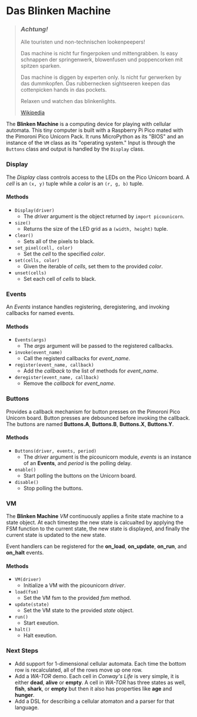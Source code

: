 Das Blinken Machine
===

> ### ***Achtung!***
> Alle touristen und non-technischen lookenpeepers! 
>
> Das machine is nicht fur fingerpoken und mittengrabben. Is easy schnappen der springenwerk, blowenfusen und poppencorken mit spitzen sparken. 
>
> Das machine is diggen by experten only. Is nicht fur gerwerken by das dummkopfen. Das rubbernecken sightseeren keepen das cottenpicken hands in das pockets. 
>
> Relaxen und watchen das blinkenlights.
>
> [Wikipedia](https://en.wikipedia.org/wiki/Blinkenlights)

The **Blinken Machine** is a computing device for playing with cellular automata. This tiny computer
is built with a Raspberry Pi Pico mated with the Pimoroni Pico Unicorn Pack. It runs
MicroPython as its "BIOS" and an instance of the ```VM``` class as its "operating system."
Input is through the ```Buttons``` class and output is handled by the ```Display``` class.

### Display

The *Display* class controls access to the LEDs on the Pico Unicorn board. A *cell* is
an ```(x, y)``` tuple while a *color* is an ```(r, g, b)``` tuple.

#### Methods

* ```Display(driver)```
    * The *driver*  argument is the object returned by ```import picounicorn```.
* ```size()```
    * Returns the size of the LED grid as a ```(width, height)``` tuple.
* ```clear()```
    * Sets all of the pixels to black.
* ```set_pixel(cell, color)```
    * Set the *cell* to the specified *color*.
* ```set(cells, color)```
    * Given the iterable of *cells*, set them to the provided *color*.
* ```unset(cells)```
    * Set each cell of *cells* to black.

### Events

An *Events* instance handles registering, deregistering, and invoking callbacks for named events.

#### Methods

* ```Events(args)```
    * The *args* argument will be passed to the registered callbacks.
* ```invoke(event_name)```
    * Call the registerd callbacks for *event_name*.
* ```register(event_name, callback)```
    * Add the *callback* to the list of methods for *event_name*.
* ```deregister(event_name, callback)```
    * Remove the *callback* for *event_name*.

### Buttons

Provides a callback mechanism for button presses on the Pimoroni Pico Unicorn board. Button presses are debounced before invoking the callback. The buttons are named **Buttons.A**, **Buttons.B**, **Buttons.X**, **Buttons.Y**.

#### Methods

* ```Buttons(driver, events, period)```
    * The *driver* argument is the picounicorn module, *events* is an instance of an **Events**, and *period* is the polling delay.
* ```enable()```
    * Start polling the buttons on the Unicorn board.
* ```disable()```
    * Stop polling the buttons.

### VM

The **Blinken Machine** *VM* continuously applies a finite state machine to a state object. At each timestep the new state is calcualted by applying the FSM function to the current state, the new state is
displayed, and finally the current state is updated to the new state.

Event handlers can be registered for the **on_load**, **on_update**, **on_run**, and **on_halt**
events.

#### Methods

* ```VM(driver)```
    * Initialize a VM with the picounicorn *driver*.
* ```load(fsm)```
    * Set the VM fsm to the provided *fsm* method.
* ```update(state)```
    * Set the VM state to the provided *state* object.
* ```run()```
    * Start exeution.
* ```halt()```
    * Halt exeution.

### Next Steps

* Add support for 1-dimensional cellular automata. Each time the bottom row is recalculated, 
all of the rows move up one row.
* Add a *WA-TOR* demo. Each cell in *Conway's Life* is very simple, it is either **dead**, **alive** or 
**empty**. A cell in *WA-TOR* has three states as well, **fish**, **shark**, or **empty** but 
then it also has properties like **age** and **hunger**.
* Add a DSL for describing a cellular atomaton and a parser for that language.
